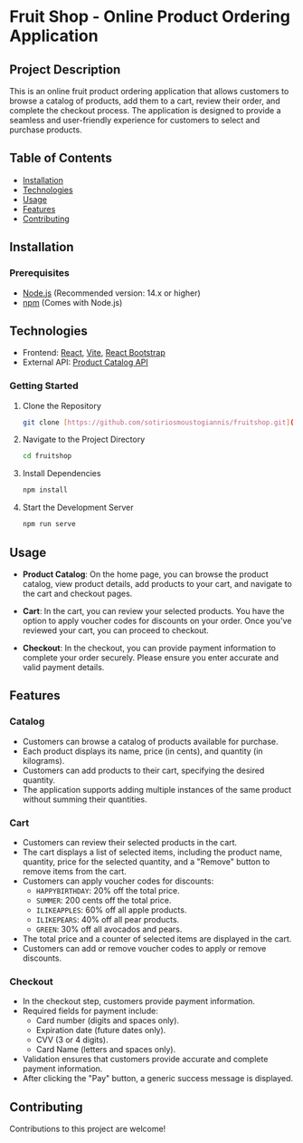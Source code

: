 # Fruit Shop - Online Product Ordering Application

## Project Description

This is an online fruit product ordering application that allows customers to browse a catalog of products, add them to a cart, review their order, and complete the checkout process. 
The application is designed to provide a seamless and user-friendly experience for customers to select and purchase products.

## Table of Contents

- [Installation](#installation)
- [Technologies](#technologies)
- [Usage](#usage)
- [Features](#features)
- [Contributing](#contributing)

## Installation

### Prerequisites

- [Node.js](https://nodejs.org/) (Recommended version: 14.x or higher)
- [npm](https://www.npmjs.com/) (Comes with Node.js)

## Technologies

- Frontend: [React](https://reactjs.org/), [Vite](https://vitejs.dev/guide), [React Bootstrap](https://react-bootstrap.netlify.app/)
- External API: [Product Catalog API](https://demo0336234.mockable.io/products)

### Getting Started

1. Clone the Repository

   ```bash
   git clone [https://github.com/sotiriosmoustogiannis/fruitshop.git](https://github.com/sotiriosmoustogiannis/FruitShop.git)

2. Navigate to the Project Directory

   ```bash
   cd fruitshop

3. Install Dependencies

   ```bash
   npm install

4. Start the Development Server

   ```bash
   npm run serve

## Usage

- **Product Catalog**: On the home page, you can browse the product catalog, view product details, add products to your cart, and navigate to the cart and checkout pages.

- **Cart**: In the cart, you can review your selected products. You have the option to apply voucher codes for discounts on your order. Once you've reviewed your cart, you can proceed to checkout.

- **Checkout**: In the checkout, you can provide payment information to complete your order securely. Please ensure you enter accurate and valid payment details.


## Features

### Catalog

- Customers can browse a catalog of products available for purchase.
- Each product displays its name, price (in cents), and quantity (in kilograms).
- Customers can add products to their cart, specifying the desired quantity.
- The application supports adding multiple instances of the same product without summing their quantities.

### Cart

- Customers can review their selected products in the cart.
- The cart displays a list of selected items, including the product name, quantity, price for the selected quantity, and a "Remove" button to remove items from the cart.
- Customers can apply voucher codes for discounts:
  - `HAPPYBIRTHDAY`: 20% off the total price.
  - `SUMMER`: 200 cents off the total price.
  - `ILIKEAPPLES`: 60% off all apple products.
  - `ILIKEPEARS`: 40% off all pear products.
  - `GREEN`: 30% off all avocados and pears.
- The total price and a counter of selected items are displayed in the cart.
- Customers can add or remove voucher codes to apply or remove discounts.

### Checkout

- In the checkout step, customers provide payment information.
- Required fields for payment include:
  - Card number (digits and spaces only).
  - Expiration date (future dates only).
  - CVV (3 or 4 digits).
  - Card Name (letters and spaces only).
- Validation ensures that customers provide accurate and complete payment information.
- After clicking the "Pay" button, a generic success message is displayed.

## Contributing

Contributions to this project are welcome!
